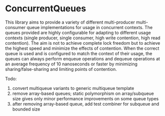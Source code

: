 # ConcurrentQueues

This library aims to provide a variety of different multi-producer multi-consumer queue implementations for usage in concurrent contexts. The queues provided are highly configurable for adapting to different usage contexts (single producer, single consumer, high write contention, high read contention). The aim is not to achieve complete lock freedom but to achieve the highest speed and minimize the effects of contention. When the correct queue is used and is configured to match the context of their usage, the queues can always perform enqueue operations and dequeue operations at an average frequency of 10 nanoseconds or faster by minimizing sharing/false-sharing and limiting points of contention.

Todo: 
1. convert multiqueue variants to generic multiqueue template
2. remove array-based queues; static polymorphism on array/subqueue size gives only minor performance improvements on some queue types
3. after removing array-based queue, add test combiner for subqueue and bounded size